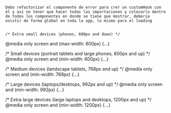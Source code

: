 <!-- me quedé con un error en el http://localhost:5173/statistics después de loguarme: 
urlCurrent.find is not a function
    at useRedirect.ts:9:37 -->
    Debo refactorizar el componente de error para crer un customHook con él y así no tener que hacer todas las importaciones y colocarlo dentro de todos los componentes en donde se tiene que mostrar, debería existir de forma global en toda la app, lo mismo para el loading


    /* Extra small devices (phones, 600px and down) */
@media only screen and (max-width: 600px) {...} 

/* Small devices (portrait tablets and large phones, 600px and up) */
@media only screen and (min-width: 600px) {...} 

/* Medium devices (landscape tablets, 768px and up) */
@media only screen and (min-width: 768px) {...} 

/* Large devices (laptops/desktops, 992px and up) */
@media only screen and (min-width: 992px) {...} 

/* Extra large devices (large laptops and desktops, 1200px and up) */
@media only screen and (min-width: 1200px) {...}